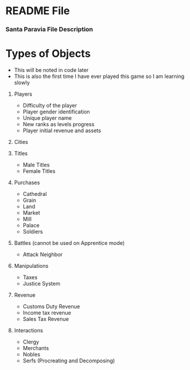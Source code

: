 README File
=====

### Santa Paravia File Description



# Types of Objects

* This will be noted in code later
* This is also the first time I have ever played this game so I am learning slowly

1. Players
   - Difficulty of the player
   - Player gender identification
   - Unique player name
   - New ranks as levels progress
   - Player initial revenue and assets

2. Cities
3. Titles
   - Male Titles
   - Female Titles 

4. Purchases
   - Cathedral
   - Grain
   - Land
   - Market
   - Mill
   - Palace
   - Soldiers

5. Battles (cannot be used on Apprentice mode)
   - Attack Neighbor

6. Manipulations
   - Taxes
   - Justice System
7. Revenue
   - Customs Duty Revenue
   - Income tax revenue
   - Sales Tax Revenue
8. Interactions
   - Clergy
   - Merchants
   - Nobles
   - Serfs (Procreating and Decomposing)
   
